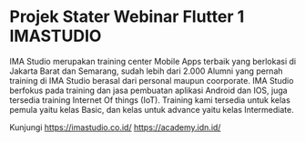 # Projek Stater Webinar Flutter 1 IMASTUDIO

IMA Studio merupakan training center Mobile Apps terbaik yang berlokasi di Jakarta Barat dan Semarang, sudah lebih dari 2.000 Alumni yang pernah training  di IMA Studio berasal dari personal maupun coorporate. IMA Studio berfokus pada training dan jasa pembuatan aplikasi Android dan IOS, juga tersedia training Internet Of things (IoT). Training kami tersedia untuk kelas pemula yaitu kelas Basic, dan kelas untuk advance yaitu kelas Intermediate.

Kunjungi 
https://imastudio.co.id/ 
https://academy.idn.id/
